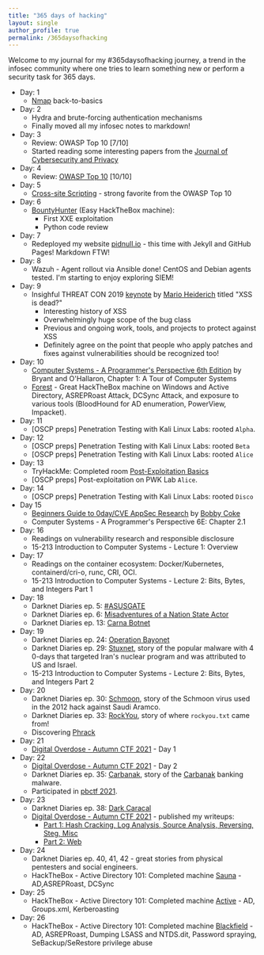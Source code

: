 ```yaml
---
title: "365 days of hacking"
layout: single
author_profile: true
permalink: /365daysofhacking
---
```


Welcome to my journal for my #365daysofhacking journey, a trend in the infosec community where one tries to learn something new or perform a security task for 365 days.

- Day: 1
  - [Nmap](https://tryhackme.com/room/furthernmap) back-to-basics
- Day: 2
  - Hydra and brute-forcing authentication mechanisms
  - Finally moved all my infosec notes to markdown!
- Day: 3
  - Review: OWASP Top 10 [7/10]
  - Started reading some interesting papers from the [Journal of Cybersecurity and Privacy](https://www.mdpi.com/journal/jcp)
- Day: 4
  - Review: [OWASP Top 10](https://tryhackme.com/room/owasptop10) [10/10]
- Day: 5
  - [Cross-site Scripting](https://tryhackme.com/room/xss) - strong favorite from the OWASP Top 10
- Day: 6
  - [BountyHunter](https://www.hackthebox.eu/achievement/machine/429896/359) (Easy HackTheBox machine):
    - First XXE exploitation
    - Python code review
- Day: 7
  - Redeployed my website [pidnull.io](https://pidnull.io) - this time with Jekyll and GitHub Pages! Markdown FTW!
- Day: 8
  - Wazuh - Agent rollout via Ansible done! CentOS and Debian agents tested. I'm starting to enjoy exploring SIEM!
- Day: 9
  - Insighful THREAT CON 2019 [keynote](https://www.youtube.com/watch?v=qEzBnzhluHY) by [Mario Heiderich](https://cure53.de/) titled "XSS is dead?"
    - Interesting history of XSS
    - Overwhelmingly huge scope of the bug class
    - Previous and ongoing work, tools, and projects to protect against XSS
    - Definitely agree on the point that people who apply patches and fixes against vulnerabilities should be recognized too!
- Day: 10
  - [Computer Systems - A Programmer's Perspective 6th Edition](https://csapp.cs.cmu.edu) by Bryant and O'Hallaron, Chapter 1: A Tour of Computer Systems
  - [Forest](https://www.hackthebox.eu/achievement/machine/429896/212) - Great HackTheBox machine on Windows and Active Directory, ASREPRoast Attack, DCSync Attack, and exposure to various tools (BloodHound for AD enumeration, PowerView, Impacket).
- Day: 11
  - [OSCP preps] Penetration Testing with Kali Linux Labs: rooted `Alpha`.
- Day: 12
  - [OSCP preps] Penetration Testing with Kali Linux Labs: rooted `Beta`
  - [OSCP preps] Penetration Testing with Kali Linux Labs: rooted `Alice`
- Day: 13
  - TryHackMe: Completed room [Post-Exploitation Basics](https://tryhackme.com/room/postexploit)
  - [OSCP preps] Post-exploitation on PWK Lab `Alice`.
- Day: 14
  - [OSCP preps] Penetration Testing with Kali Linux Labs: rooted `Disco`
- Day 15
  - [Beginners Guide to 0day/CVE AppSec Research](https://0xboku.com/2021/09/14/0dayappsecBeginnerGuide.html) by [Bobby Coke](https://twitter.com/0xBoku)
  - Computer Systems - A Programmer's Perspective 6E: Chapter 2.1
- Day: 16
  - Readings on vulnerability research and responsible disclosure
  - 15-213 Introduction to Computer Systems - Lecture 1: Overview
- Day: 17
  - Readings on the container ecosystem: Docker/Kubernetes, containerd/cri-o, runc, CRI, OCI.
  - 15-213 Introduction to Computer Systems - Lecture 2: Bits, Bytes, and Integers Part 1
- Day: 18
  - Darknet Diaries ep. 5: [#ASUSGATE](https://darknetdiaries.com/episode/5/)
  - Darknet Diaries ep. 6: [Misadventures of a Nation State Actor](https://darknetdiaries.com/episode/6/)
  - Darknet Diaries ep. 13: [Carna Botnet](https://darknetdiaries.com/episode/13/)
- Day: 19
  - Darknet Diaries ep. 24: [Operation Bayonet](https://darknetdiaries.com/episode/24/)
  - Darknet Diaries ep. 29: [Stuxnet](https://darknetdiaries.com/episode/29/), story of the popular malware with 4 0-days that targeted Iran's nuclear program and was attributed to US and Israel.
  - 15-213 Introduction to Computer Systems - Lecture 2: Bits, Bytes, and Integers Part 2
- Day: 20
  - Darknet Diaries ep. 30: [Schmoon](https://darknetdiaries.com/episode/30/), story of the Schmoon virus used in the 2012 hack against Saudi Aramco.
  - Darknet Diaries ep. 33: [RockYou](https://darknetdiaries.com/episode/33/), story of where `rockyou.txt` came from!
  - Discovering [Phrack](http://phrack.org/issues/70/1.html)
- Day: 21
  - [Digital Overdose - Autumn CTF 2021](https://digitaloverdose.tech/ctf/2021-autumn) - Day 1
- Day: 22
  - [Digital Overdose - Autumn CTF 2021](https://digitaloverdose.tech/ctf/2021-autumn) - Day 2
  - Darknet Diaries ep. 35: [Carbanak](https://darknetdiaries.com/episode/35/), story of the [Carbanak](https://www.trendmicro.com/vinfo/us/security/news/cybercrime-and-digital-threats/carbanak-backdoor-s-source-code-leaked-what-this-means-for-enterprises) banking malware.
  - Participated in [pbctf 2021](https://ctf.perfect.blue/).
- Day: 23
  - Darknet Diaries ep. 38: [Dark Caracal](https://darknetdiaries.com/episode/38/)
  - [Digital Overdose - Autumn CTF 2021](https://digitaloverdose.tech/ctf/2021-autumn) - published my writeups:
    - [Part 1: Hash Cracking, Log Analysis, Source Analysis, Reversing, Steg, Misc](https://www.pidnull.io/2021/10/09/DigitalOverdoseCTF-Part1.html) 
    - [Part 2: Web](https://www.pidnull.io/2021/10/09/DigitalOverdoseCTF-Part2.html)
- Day: 24
  - Darknet Diaries ep. 40, 41, 42 - great stories from physical pentesters and social engineers.
  - HackTheBox - Active Directory 101: Completed machine [Sauna](https://www.hackthebox.eu/achievement/machine/429896/229) - AD,ASREPRoast, DCSync
- Day: 25
  - HackTheBox - Active Directory 101: Completed machine [Active](https://www.hackthebox.eu/achievement/machine/429896/148) - AD, Groups.xml, Kerberoasting
- Day: 26
  - HackTheBox - Active Directory 101: Completed machine [Blackfield](https://www.hackthebox.eu/achievement/machine/429896/255) - AD, ASREPRoast, Dumping LSASS and NTDS.dit, Password spraying, SeBackup/SeRestore privilege abuse
